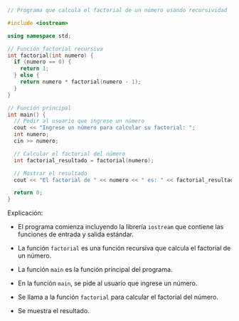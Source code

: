 ```c++
// Programa que calcula el factorial de un número usando recursividad

#include <iostream>

using namespace std;

// Función factorial recursiva
int factorial(int numero) {
  if (numero == 0) {
    return 1;
  } else {
    return numero * factorial(numero - 1);
  }
}

// Función principal
int main() {
  // Pedir al usuario que ingrese un número
  cout << "Ingrese un número para calcular su factorial: ";
  int numero;
  cin >> numero;

  // Calcular el factorial del número
  int factorial_resultado = factorial(numero);

  // Mostrar el resultado
  cout << "El factorial de " << numero << " es: " << factorial_resultado << endl;

  return 0;
}
```

Explicación:

* El programa comienza incluyendo la librería `iostream` que contiene las funciones de entrada y salida estándar.

* La función `factorial` es una función recursiva que calcula el factorial de un número.

* La función `main` es la función principal del programa.

* En la función `main`, se pide al usuario que ingrese un número.

* Se llama a la función `factorial` para calcular el factorial del número.

* Se muestra el resultado.